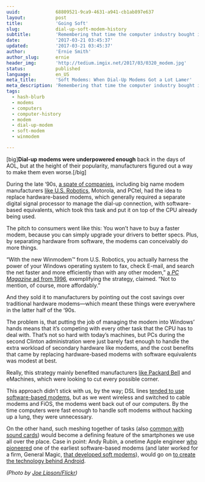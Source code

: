 ```yaml
---
uuid:             68809521-9ca9-4631-a941-cb1ab897e637
layout:           post
title:            'Going Soft'
slug:             dial-up-soft-modem-history
subtitle:         'Remembering that time the computer industry bought into soft modems, which shoved the work of managing a dial-up modem onto overworked CPUs.'
date:             '2017-03-21 03:45:37'
updated:          '2017-03-21 03:45:37'
author:           'Ernie Smith'
author_slug:      ernie
header_img:       'http://tedium.imgix.net/2017/03/0320_modem.jpg'
status:           published
language:         en_US
meta_title:       'Soft Modems: When Dial-Up Modems Got a Lot Lamer'
meta_description: 'Remembering that time the computer industry bought into soft modems, which shoved the work of managing a dial-up modem onto overworked CPUs.'
tags:
  - hash-blurb
  - modems
  - computers
  - computer-history
  - modem
  - dial-up-modem
  - soft-modem
  - winmodem

---
```


[big]**Dial-up modems were underpowered enough** back in the days of AOL, but at the height of their popularity, manufacturers figured out a way to make them even worse.[/big]

During the late ‘90s, [a spate of companies](https://books.google.com/books?id=dBcEAAAAMBAJ&pg=PA17), including big name modem manufacturers [like U.S. Robotics](http://amzn.to/2nYruqj), Motorola, and PCtel, had the idea to replace hardware-based modems, which generally required a separate digital signal processor to manage the dial-up connection, with software-based equivalents, which took this task and put it on top of the CPU already being used. 

The pitch to consumers went like this: You won’t have to buy a faster modem, because you can simply upgrade your drivers to better specs. Plus, by separating hardware from software, the modems can conceivably do more things.

“With the new Winmodem™ from U.S. Robotics, you actually harness the power of your Windows operating system to fax, check E-mail, and search the net faster and more efficiently than with any other modem,” [a *PC Magazine* ad from 1996](https://books.google.com/books?id=xrHwrGq70eAC&pg=PA38), exemplifying the strategy, claimed. “Not to mention, of course, more affordably.”

And they sold it to manufacturers by pointing out the cost savings over traditional hardware modems—which meant these things were everywhere in the latter half of the ‘90s.

The problem is, that putting the job of managing the modem into Windows’ hands means that it’s competing with every other task that the CPU has to deal with. That’s not so hard with today’s machines, but PCs during the second Clinton administration were just barely fast enough to handle the extra workload of secondary hardware like modems, and the cost benefits that came by replacing hardware-based modems with software equivalents was modest at best.

Really, this strategy mainly benefited manufacturers [like Packard Bell](http://tedium.co/2016/12/27/packard-bell-multiple-brand-history/) and eMachines, which were looking to cut every possible corner.

This approach didn’t stick with us, by the way; DSL lines [tended to use software-based modems](http://www.eetimes.com/document.asp?doc_id=1141468), but as we went wireless and switched to cable modems and FiOS, the modems went back out of our computers. By the time computers were fast enough to handle soft modems without hacking up a lung, they were unnecessary.

On the other hand, such meshing together of tasks (also [common with sound cards](http://tedium.co/2016/02/09/creative-sound-blaster-sound-card-history/)) would become a defining feature of the smartphones we use all over the place. Case in point: Andy Rubin, a onetime Apple engineer [who pioneered](http://web.stanford.edu/class/ee380/Abstracts/020130.html) one of the earliest software-based modems (and later worked for a firm, General Magic, [that developed soft modems](http://bit.ly/2nudmZ0)), would go on [to create the technology behind Android](http://www.businessinsider.com/how-android-was-created-2015-3).

*(Photo by [Joe Lipson/Flickr](https://www.flickr.com/photos/lipson/372987612/))*
